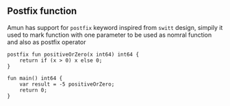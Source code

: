 ## Postfix function

Amun has support for `postfix` keyword inspired from `switt` design, simpily it used to mark
function with one parameter to be used as nomral function and also as postfix operator

```
postfix fun positiveOrZero(x int64) int64 {
    return if (x > 0) x else 0;
}

fun main() int64 {
    var result = -5 positiveOrZero;
    return 0;
}
```